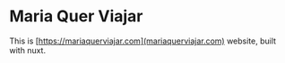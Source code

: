 # Maria Quer Viajar

This is [https://mariaquerviajar.com](mariaquerviajar.com) website, built with nuxt.
